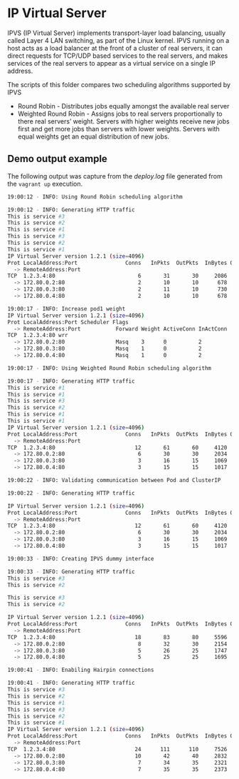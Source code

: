 # IP Virtual Server

IPVS (IP Virtual Server) implements transport-layer load balancing, usually
called Layer 4 LAN switching, as part of the Linux kernel. IPVS running on a
host acts as a load balancer at the front of a cluster of real servers, it can
direct requests for TCP/UDP based services to the real servers, and makes
services of the real servers to appear as a virtual service on a single IP
address.

The scripts of this folder compares two scheduling algorithms supported by IPVS

- Round Robin - Distributes jobs equally amongst the available real server
- Weighted Round Robin - Assigns jobs to real servers proportionally to there
real servers’ weight. Servers with higher weights receive new jobs first and get
more jobs than servers with lower weights. Servers with equal weights get an
equal distribution of new jobs.

## Demo output example

The following output was capture from the _deploy.log_ file generated
from the `vagrant up` execution.

```bash
19:00:12 - INFO: Using Round Robin scheduling algorithm

19:00:12 - INFO: Generating HTTP traffic
This is service #3
This is service #2
This is service #1
This is service #3
This is service #2
This is service #1
IP Virtual Server version 1.2.1 (size=4096)
Prot LocalAddress:Port               Conns   InPkts  OutPkts  InBytes OutBytes
  -> RemoteAddress:Port
TCP  1.2.3.4:80                          6       31       30     2086     2064
  -> 172.80.0.2:80                       2       10       10      678      688
  -> 172.80.0.3:80                       2       11       10      730      688
  -> 172.80.0.4:80                       2       10       10      678      688

19:00:17 - INFO: Increase pod1 weight
IP Virtual Server version 1.2.1 (size=4096)
Prot LocalAddress:Port Scheduler Flags
  -> RemoteAddress:Port           Forward Weight ActiveConn InActConn
TCP  1.2.3.4:80 wrr
  -> 172.80.0.2:80                Masq    3      0          2         
  -> 172.80.0.3:80                Masq    1      0          2         
  -> 172.80.0.4:80                Masq    1      0          2         

19:00:17 - INFO: Using Weighted Round Robin scheduling algorithm

19:00:17 - INFO: Generating HTTP traffic
This is service #1
This is service #1
This is service #3
This is service #2
This is service #1
This is service #1
IP Virtual Server version 1.2.1 (size=4096)
Prot LocalAddress:Port               Conns   InPkts  OutPkts  InBytes OutBytes
  -> RemoteAddress:Port
TCP  1.2.3.4:80                         12       61       60     4120     4128
  -> 172.80.0.2:80                       6       30       30     2034     2064
  -> 172.80.0.3:80                       3       16       15     1069     1032
  -> 172.80.0.4:80                       3       15       15     1017     1032

19:00:22 - INFO: Validating communication between Pod and ClusterIP

19:00:22 - INFO: Generating HTTP traffic

IP Virtual Server version 1.2.1 (size=4096)
Prot LocalAddress:Port               Conns   InPkts  OutPkts  InBytes OutBytes
  -> RemoteAddress:Port
TCP  1.2.3.4:80                         12       61       60     4120     4128
  -> 172.80.0.2:80                       6       30       30     2034     2064
  -> 172.80.0.3:80                       3       16       15     1069     1032
  -> 172.80.0.4:80                       3       15       15     1017     1032

19:00:33 - INFO: Creating IPVS dummy interface

19:00:33 - INFO: Generating HTTP traffic
This is service #3
This is service #2

This is service #3
This is service #2

IP Virtual Server version 1.2.1 (size=4096)
Prot LocalAddress:Port               Conns   InPkts  OutPkts  InBytes OutBytes
  -> RemoteAddress:Port
TCP  1.2.3.4:80                         18       83       80     5596     5504
  -> 172.80.0.2:80                       8       32       30     2154     2064
  -> 172.80.0.3:80                       5       26       25     1747     1720
  -> 172.80.0.4:80                       5       25       25     1695     1720

19:00:41 - INFO: Enabiling Hairpin connections

19:00:41 - INFO: Generating HTTP traffic
This is service #3
This is service #2
This is service #1
This is service #3
This is service #2
This is service #1
IP Virtual Server version 1.2.1 (size=4096)
Prot LocalAddress:Port               Conns   InPkts  OutPkts  InBytes OutBytes
  -> RemoteAddress:Port
TCP  1.2.3.4:80                         24      111      110     7526     7568
  -> 172.80.0.2:80                      10       42       40     2832     2752
  -> 172.80.0.3:80                       7       34       35     2321     2408
  -> 172.80.0.4:80                       7       35       35     2373     2408
```
